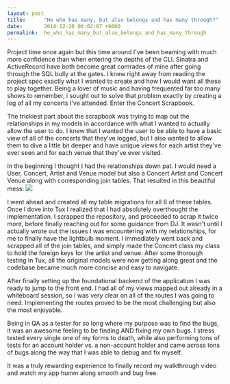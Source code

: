```yaml
---
layout: post
title:      "He who has many, but also belongs and has many through?"
date:       2018-12-20 06:02:07 +0000
permalink:  he_who_has_many_but_also_belongs_and_has_many_through
---
```



Project time once again but this time around I've been beaming with much more confidence than when entering the depths of the CLI.  Sinatra and ActiveRecord have both become great comrades of mine after going through the SQL bully at the gates.  I knew right away from reading the project spec exactly what I wanted to create and how I would want all these to play together.  Being a lover of music and having frequented far too many shows to remember, i sought out to solve that problem exactly by creating a log of all my concerts I've attended.  Enter the Concert Scrapbook.

The trickiest part about the scrapbook was trying to map out the relationships in my models in accordance with what I wanted to actually allow the user to do.  I knew that I wanted the user to be able to have a basic view of all of the concerts that they've logged, but I also wanted to allow them to dive a little bit deeper and have unique views for each artist they've ever seen and for each venue that they've ever visited.  

In the beginning I thought I had the relationships down pat.  I would need a User, Concert, Artist and Venue model but also a Concert Artist and Concert Venue along with corresponding join tables.  That resulted in this beautiful mess:
![](https://i.imgur.com/yLedGT9.png)

I went ahead and created all my table migrations for all 6 of these tables.  Once I dove into Tux I realized that I had absolutely overthought the implementation.  I scrapped the repository, and proceeded to scrap it twice more, before finally reaching out for some guidance from DJ.  It wasn't until I actually wrote out the issues I was encountering with my relationships, for me to finally have the lightbulb moment.  I immediately went back and scrapped all of the join tables, and simply made the Concert class my class to hold the foreign keys for the artist and venue.  After some thorough testing in Tux, all the original models were now getting along great and the codebase became much more concise and easy to navigate.  

After finally setting up the foundational backend of the application I was ready to jump to the front end.  I had all of my views mapped out already in a whiteboard session, so I was very clear on all of the routes I was going to need.  Implementing the routes proved to be the most challenging but also the most enjoyable.

Being in QA as a tester for so long where my purpose was to find the bugs, it was an awesome feeling to be finding AND fixing my own bugs.  I stress tested every single one of my forms to death, while also performing tons of tests for an account holder vs. a non-account holder and came across tons of bugs along the way that I was able to debug and fix myself.

It was a truly rewarding experience to finally record my walkthrough video and watch my app humm along smooth and bug free.  
